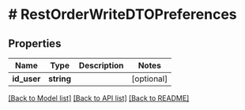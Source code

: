 # # RestOrderWriteDTOPreferences

## Properties

Name | Type | Description | Notes
------------ | ------------- | ------------- | -------------
**id_user** | **string** |  | [optional]

[[Back to Model list]](../../README.md#models) [[Back to API list]](../../README.md#endpoints) [[Back to README]](../../README.md)
